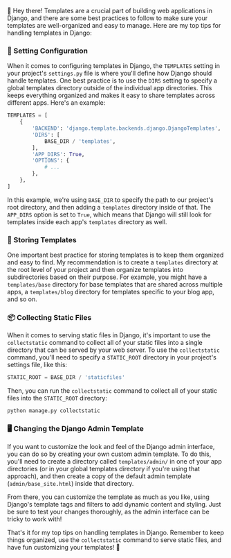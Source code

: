 👋 Hey there! Templates are a crucial part of building web applications in Django, and there are some best practices to follow to make sure your templates are well-organized and easy to manage. Here are my top tips for handling templates in Django:

### 🎨 Setting Configuration
When it comes to configuring templates in Django, the `TEMPLATES` setting in your project's `settings.py` file is where you'll define how Django should handle templates. One best practice is to use the `DIRS` setting to specify a global templates directory outside of the individual app directories. This keeps everything organized and makes it easy to share templates across different apps. Here's an example:

```python
TEMPLATES = [
    {
        'BACKEND': 'django.template.backends.django.DjangoTemplates',
        'DIRS': [
            BASE_DIR / 'templates',
        ],
        'APP_DIRS': True,
        'OPTIONS': {
            # ...
        },
    },
]
```

In this example, we're using `BASE_DIR` to specify the path to our project's root directory, and then adding a `templates` directory inside of that. The `APP_DIRS` option is set to `True`, which means that Django will still look for templates inside each app's `templates` directory as well.

### 📁 Storing Templates
One important best practice for storing templates is to keep them organized and easy to find. My recommendation is to create a `templates` directory at the root level of your project and then organize templates into subdirectories based on their purpose. For example, you might have a `templates/base` directory for base templates that are shared across multiple apps, a `templates/blog` directory for templates specific to your blog app, and so on.

### 📦 Collecting Static Files
When it comes to serving static files in Django, it's important to use the `collectstatic` command to collect all of your static files into a single directory that can be served by your web server. To use the `collectstatic` command, you'll need to specify a `STATIC_ROOT` directory in your project's settings file, like this:

```python
STATIC_ROOT = BASE_DIR / 'staticfiles'
```

Then, you can run the `collectstatic` command to collect all of your static files into the `STATIC_ROOT` directory:

```
python manage.py collectstatic
```

### 🖥️ Changing the Django Admin Template
If you want to customize the look and feel of the Django admin interface, you can do so by creating your own custom admin template. To do this, you'll need to create a directory called `templates/admin/` in one of your app directories (or in your global templates directory if you're using that approach), and then create a copy of the default admin template (`admin/base_site.html`) inside that directory.

From there, you can customize the template as much as you like, using Django's template tags and filters to add dynamic content and styling. Just be sure to test your changes thoroughly, as the admin interface can be tricky to work with!

That's it for my top tips on handling templates in Django. Remember to keep things organized, use the `collectstatic` command to serve static files, and have fun customizing your templates! 🎨
